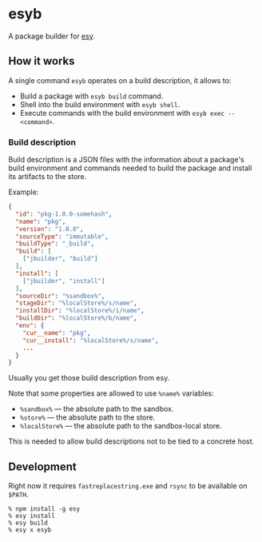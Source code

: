# esyb

A package builder for [esy][].

## How it works

A single command `esyb` operates on a build description, it allows to:

- Build a package with `esyb build` command.
- Shell into the build environment with `esyb shell`.
- Execute commands with the build environment with `esyb exec -- <command>`.

### Build description

Build description is a JSON files with the information about a package's build
environment and commands needed to build the package and install its artifacts
to the store.

Example:

```json
{
  "id": "pkg-1.0.0-somehash",
  "name": "pkg",
  "version": "1.0.0",
  "sourceType": "immutable",
  "buildType": "_build",
  "build": [
    ["jbuilder", "build"]
  ],
  "install": [
    ["jbuilder", "install"]
  ],
  "sourceDir": "%sandbox%",
  "stageDir": "%localStore%/s/name",
  "installDir": "%localStore%/i/name",
  "buildDir": "%localStore%/b/name",
  "env": {
    "cur__name": "pkg",
    "cur__install": "%localStore%/s/name",
    ...
  }
}
```

Usually you get those build description from esy.

Note that some properties are allowed to use `%name%` variables:

- `%sandbox%` — the absolute path to the sandbox.
- `%store%` — the absolute path to the store.
- `%localStore%` — the absolute path to the sandbox-local store.

This is needed to allow build descriptions not to be tied to a concrete host.

## Development

Right now it requires `fastreplacestring.exe` and `rsync` to be available on
`$PATH`.

```
% npm install -g esy
% esy install
% esy build
% esy x esyb
```

[esy]: http://esy.sh

